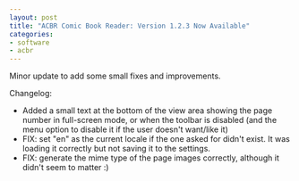 ```yaml
---
layout: post
title: "ACBR Comic Book Reader: Version 1.2.3 Now Available"
categories:
- software
- acbr
---
```


<p>Minor update to add some small fixes and improvements.<br></p>
<p>Changelog:</p>
<ul><li>Added a small text at the bottom of the view area showing the page number in full-screen mode, or when the toolbar is disabled (and the menu option to disable it if the user doesn't want/like it)</li><li>FIX: set "en" as the current locale if the one asked for didn't exist. It was loading it correctly but not saving it to the settings.</li><li>FIX: generate the mime type of the page images correctly, although it didn't seem to matter :)</li></ul>


